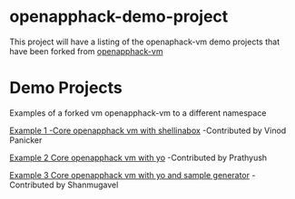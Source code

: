 # openapphack-demo-project

This project will have a listing of the openaphack-vm demo projects that have been forked from 
[openapphack-vm](https://github.com/WiproOpenSourcePractice/openapphack-vm)

# Demo Projects
Examples of a forked vm openapphack-vm to a different namespace

[Example 1 -Core openapphack vm with shellinabox](https://github.com/panickervinod/openapphack-vm)
-Contributed by Vinod Panicker
 
[Example 2 Core openapphack vm with yo](https://github.com/prathyushr/openapphack-vm)
-Contributed by Prathyush

[Example 3 Core openapphack vm with yo and sample generator](https://github.com/shanvel26/openapphack-vm)
-Contributed by Shanmugavel 

